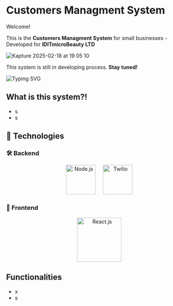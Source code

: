 # Customers Managment System

Welcome!

This is the **Customers Managment System** for small businesses - Developed for **IDITmicroBeauty LTD**

![Kapture 2025-02-18 at 19 05 10](https://github.com/user-attachments/assets/494a3f77-e6e2-4eaf-bd3a-da24f03b4770)

This system is still in developing process. **Stay tuned!**

![Typing SVG](https://readme-typing-svg.demolab.com?font=Fira+Code&size=22&pause=1000&color=F70000&width=435&lines=Hey%2C+I'm+Yarin!;Welcome+to+my+GitHub!)

## What is this system?!

- s
- s

## 🚀 Technologies

### 🛠 Backend

<p align="center">
  <img src="https://github.com/user-attachments/assets/c529b099-56a7-4837-a8d2-dfb298078221" alt="Node.js" height="80"> &nbsp;&nbsp;&nbsp;
  <img src="https://github.com/user-attachments/assets/e67cff2a-2318-4bac-bad6-3ba8097a8e89" alt="Twilio" height="80"> 
</p>

### 🎨 Frontend

<p align="center"> <img src="https://github.com/user-attachments/assets/85948885-8f45-4083-8c2c-8b0a643e44af" alt="React.js" width="120"> </p>

## Functionalities

- x
- s




